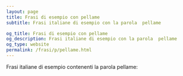 ```yaml
---
layout: page
title: Frasi di esempio con pellame 
subtitle: Frasi italiane di esempio con la parola  pellame

og_title: Frasi di esempio con pellame 
og_description: Frasi italiane di esempio con la parola  pellame
og_type: website
permalink: /frasi/p/pellame.html
---
```


Frasi italiane di esempio contenenti la parola pellame:


